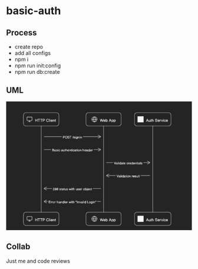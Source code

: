 # basic-auth

## Process

- create repo
- add all configs
- npm i
- npm run init:config
- npm run db:create

## UML

![Graph](./assets/graph.png)

## Collab

Just me and code reviews
